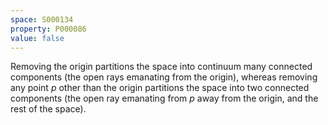 ```yaml
---
space: S000134
property: P000086
value: false
---
```


Removing the origin partitions the space into continuum many connected components (the open rays emanating from the origin), whereas removing any point $p$ other than the origin partitions the space into two connected components (the open ray emanating from $p$
 away from the origin, and the rest of the space).
